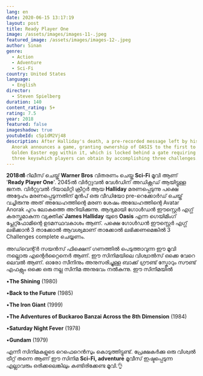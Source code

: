 ```yaml
---
lang: en
date: 2020-06-15 13:17:19
layout: post
title: Ready Player One
image: /assets/images/images-11-.jpeg
featured_image: /assets/images/images-12-.jpeg
author: Sinan
genre:
  - Action
  - Adventure
  - Sci-Fi
country: United States
language:
  - English
director:
  - Steven Spielberg
duration: 140
content_rating: 5+
rating: 7.5
year: 2018
featured: false
imageshadow: true
youtubeId: cSp1dM2Vj48
description: After Halliday's death, a pre-recorded message left by his avatar
  Anorak announces a game, granting ownership of OASIS to the first to find the
  Golden Easter egg within it, which is locked behind a gate requiring
  three keyswhich players can obtain by accomplishing three challenges.
---
```

**2018ൽ** റിലീസ് ചെയ്ത് **Warner Bros** വിതരണം ചെയ്ത **Sci-Fi** മൂവി ആണ് '**Ready Player One**'. 2045ൽ വിർറ്റുവൽ വേൾഡിന് അഡിക്റ്റഡ് ആയിട്ടുള്ള ജനത. വിർറ്റുവൽ റിയാലിറ്റി ക്രീറ്റർ ആയ **Halliday** മരണപ്പെടുന്നു പക്ഷെ അദ്ദേഹം മരണപ്പെടുന്നതിന് മുൻപ് ഒരു വീഡിയോ pre-റെക്കോർഡ് ചെയ്ത് വച്ചിരുന്നു അത് അദ്ധേഹത്തിന്റെ മരണ ശേഷം അദ്ധേഹത്തിന്റെ Avatar Anorak പുറം ലോകത്തെ അറിയിക്കുന്നു. ആദ്യമായി ഗോൾഡൻ ഈസ്റ്റെർ എഗ്ഗ് കരസ്തമാകുന്ന വ്യക്തിക് **James Halliday** യുടെ **Oasis** എന്ന ഗെയിമിംഗ് പ്ലേറ്റ്ഫോമിന്റെ ഉടമസ്ഥവകാശം ആണ്. പക്ഷെ ഗോൾഡൻ ഈസ്റ്റെർ എഗ്ഗ് ലഭിക്കാൻ 3 താക്കോൽ ആവശ്യമാണ്  താക്കോൽ ലഭിക്കണമെങ്കിൽ 3 Challenges complete ചെയ്യണം.

അഡ്‌വെന്റ്ർ സയൻസ് ഫിക്ഷെന് ഗണത്തിൽ പെടുത്താവുന്ന ഈ മൂവി നല്ലൊരു എന്റെർറ്റൈനെർ ആണ്. ഈ സിനിമയിലെ വിശ്വാൽസ് ഒക്കെ വേറെ ലെവൽ ആണ്. ഓരോ സീനിനും അനുസരിച്ചുള്ള ബാക്ക് ഗ്രൗണ്ട് സ്കോറും സൗണ്ട് എഫക്റ്റും ഒക്കെ ഒരു നല്ല സിനിമ അനുഭവം നൽകുന്നു. ഈ സിനിമയിൽ  

•**The Shining** (1980)

•**Back to the Future** (1985)

•**The Iron Giant** (1999)

•**The Adventures of Buckaroo Banzai Across the 8th Dimension** (1984)

•**Saturday Night Fever** (1978)

•**Gundam** (1979)

എന്നീ സിനിമകളുടെ റെഫെറെൻസും കൊടുത്തിട്ടുണ്ട്. പ്രേക്ഷകർക്കു ഒരു വിശ്വൽ ട്രീറ്റ്‌ തന്നെ ആണ് ഈ  സിനിമ  **Sci-Fi, adventure** മൂവീസ് ഇഷ്ടപ്പെടുന്ന എല്ലാവരും ഒരിക്കലെങ്കിലും കണ്ടിരിക്കേണ്ട മൂവി.👌
